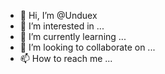 - 👋 Hi, I’m @Unduex
- 👀 I’m interested in ...
- 🌱 I’m currently learning ...
- 💞️ I’m looking to collaborate on ...
- 📫 How to reach me ...

<!---
Unduex/Unduex is a ✨ special ✨ repository because its `README.md` (this file) appears on your GitHub profile.
You can click the Preview link to take a look at your changes.
--->
